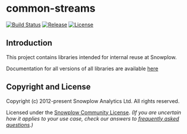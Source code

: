 # common-streams

[![Build Status][build-image]][build]
[![Release][release-image]][releases]
[![License][license-image]][license]

## Introduction

This project contains libraries intended for internal reuse at Snowplow.

Documentation for all versions of all libraries are available [here][docs]

## Copyright and License

Copyright (c) 2012-present Snowplow Analytics Ltd. All rights reserved.

Licensed under the [Snowplow Community License](https://docs.snowplow.io/community-license-1.0). _(If you are uncertain how it applies to your use case, check our answers to [frequently asked questions](https://docs.snowplow.io/docs/contributing/community-license-faq/).)_

[docs]: https://snowplow-incubator.github.io/common-streams

[techdocs-image]: https://d3i6fms1cm1j0i.cloudfront.net/github/images/techdocs.png
[setup-image]: https://d3i6fms1cm1j0i.cloudfront.net/github/images/setup.png
[roadmap-image]: https://d3i6fms1cm1j0i.cloudfront.net/github/images/roadmap.png
[setup]: https://docs.snowplow.io/docs/getting-started-on-snowplow-open-source/
[techdocs]: https://docs.snowplow.io/docs/
[roadmap]: https://github.com/snowplow/snowplow/projects/7

[build-image]: https://github.com/snowplow-incubator/common-streams/workflows/CI/badge.svg
[build]: https://github.com/snowplow-incubator/common-streams/actions/workflows/ci.yml

[release-image]: https://img.shields.io/badge/release-0.5.1-blue.svg?style=flat
[releases]: https://github.com/snowplow-incubator/common-streams/releases

[license]: https://docs.snowplow.io/docs/contributing/community-license-faq/
[license-image]: https://img.shields.io/badge/license-Snowplow--Community-blue.svg?style=flat
